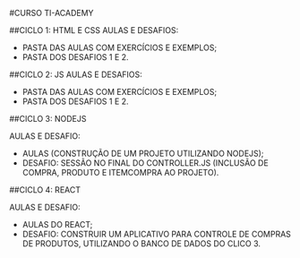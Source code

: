 #CURSO TI-ACADEMY

##CICLO 1: HTML E CSS
 AULAS E DESAFIOS:

- PASTA DAS AULAS COM EXERCÍCIOS E EXEMPLOS;
- PASTA DOS DESAFIOS 1 E 2.

##CICLO 2: JS
 AULAS E DESAFIOS:

- PASTA DAS AULAS COM EXERCÍCIOS E EXEMPLOS;
- PASTA DOS DESAFIOS 1 E 2.

##CICLO 3: NODEJS

 AULAS E DESAFIO:

- AULAS (CONSTRUÇÃO DE UM PROJETO UTILIZANDO NODEJS);
- DESAFIO: SESSÃO NO FINAL DO CONTROLLER.JS (INCLUSÃO DE COMPRA, PRODUTO E ITEMCOMPRA AO PROJETO).

##CICLO 4: REACT

AULAS E DESAFIO:

- AULAS DO REACT;
- DESAFIO: CONSTRUIR UM APLICATIVO PARA CONTROLE DE COMPRAS DE PRODUTOS, UTILIZANDO O BANCO DE DADOS DO CLICO 3.



